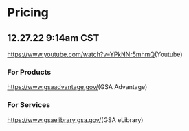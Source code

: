 # Pricing
12.27.22 9:14am CST
-------------------

<https://www.youtube.com/watch?v=YPkNNr5mhmQ>(Youtube)

### For Products
<https://www.gsaadvantage.gov/>(GSA Advantage)

### For Services
<https://www.gsaelibrary.gsa.gov/>(GSA eLibrary)
